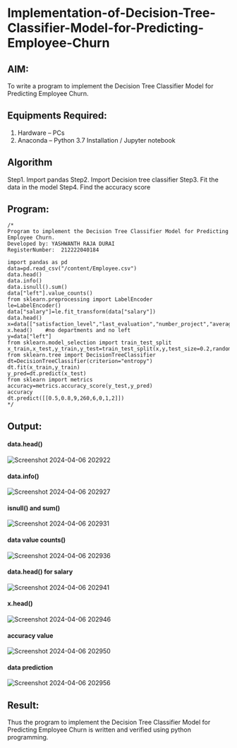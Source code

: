 # Implementation-of-Decision-Tree-Classifier-Model-for-Predicting-Employee-Churn

## AIM:
To write a program to implement the Decision Tree Classifier Model for Predicting Employee Churn.

## Equipments Required:
1. Hardware – PCs
2. Anaconda – Python 3.7 Installation / Jupyter notebook

## Algorithm
Step1. Import pandas
Step2. Import Decision tree classifier
Step3. Fit the data in the model
Step4. Find the accuracy score

## Program:
```
/*
Program to implement the Decision Tree Classifier Model for Predicting Employee Churn.
Developed by: YASHWANTH RAJA DURAI
RegisterNumber:  212222040184

import pandas as pd
data=pd.read_csv("/content/Employee.csv")
data.head()
data.info()
data.isnull().sum()
data["left"].value_counts()
from sklearn.preprocessing import LabelEncoder
le=LabelEncoder()
data["salary"]=le.fit_transform(data["salary"])
data.head()
x=data[["satisfaction_level","last_evaluation","number_project","average_montly_hours","time_spend_company","Work_accident","promotion_last_5years","salary"]]
x.head()    #no departments and no left
y=data["left"]
from sklearn.model_selection import train_test_split
x_train,x_test,y_train,y_test=train_test_split(x,y,test_size=0.2,random_state=100)
from sklearn.tree import DecisionTreeClassifier
dt=DecisionTreeClassifier(criterion="entropy")
dt.fit(x_train,y_train)
y_pred=dt.predict(x_test)
from sklearn import metrics
accuracy=metrics.accuracy_score(y_test,y_pred)
accuracy
dt.predict([[0.5,0.8,9,260,6,0,1,2]])
*/
```

## Output:
#### data.head()
![Screenshot 2024-04-06 202922](https://github.com/rohithprem18/Implementation-of-Decision-Tree-Classifier-Model-for-Predicting-Employee-Churn/assets/146315115/3b6d1584-564f-4ff4-92e1-9e72a4bfd271)

#### data.info()
![Screenshot 2024-04-06 202927](https://github.com/rohithprem18/Implementation-of-Decision-Tree-Classifier-Model-for-Predicting-Employee-Churn/assets/146315115/6fd24494-3daa-4454-b74d-4705f541bc06)

#### isnull() and sum()
![Screenshot 2024-04-06 202931](https://github.com/rohithprem18/Implementation-of-Decision-Tree-Classifier-Model-for-Predicting-Employee-Churn/assets/146315115/0bbc04b9-2b96-477b-bad1-d910d204480e)

#### data value counts()
![Screenshot 2024-04-06 202936](https://github.com/rohithprem18/Implementation-of-Decision-Tree-Classifier-Model-for-Predicting-Employee-Churn/assets/146315115/07ba789e-e175-4018-bfd2-548037bbb6ba)

#### data.head() for salary
![Screenshot 2024-04-06 202941](https://github.com/rohithprem18/Implementation-of-Decision-Tree-Classifier-Model-for-Predicting-Employee-Churn/assets/146315115/fbd2b025-c2e6-42fa-9cfa-a62d95e04829)

#### x.head()
![Screenshot 2024-04-06 202946](https://github.com/rohithprem18/Implementation-of-Decision-Tree-Classifier-Model-for-Predicting-Employee-Churn/assets/146315115/e6eebae1-b13f-4a4d-8552-2af070534275)

#### accuracy value
![Screenshot 2024-04-06 202950](https://github.com/rohithprem18/Implementation-of-Decision-Tree-Classifier-Model-for-Predicting-Employee-Churn/assets/146315115/36a73dd2-3b0e-4111-9cca-a92defe90f1d)

#### data prediction
![Screenshot 2024-04-06 202956](https://github.com/rohithprem18/Implementation-of-Decision-Tree-Classifier-Model-for-Predicting-Employee-Churn/assets/146315115/5226bebe-5fc8-462c-b235-aafed67fc98f)


## Result:
Thus the program to implement the  Decision Tree Classifier Model for Predicting Employee Churn is written and verified using python programming.
